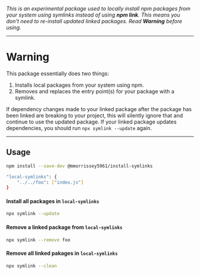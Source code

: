 _This is an experimental package used to locally install npm packages from your
system using symlinks instead of using **npm link**.  This means you don't need
to re-install updated linked packages.  Read **Warning** before using._

---

# Warning

This package essentially does two things:

1. Installs local packages from your system using npm.
2. Removes and replaces the entry point(s) for your package with a symlink.

If dependency changes made to your linked package after the package has been
linked are breaking to your project, this will silently ignore that and continue
to use the updated package.  If your linked package updates dependencies, you
should run `npx symlink --update` again.

---

## Usage

```sh
npm install --save-dev @mmorrissey5961/install-symlinks
```

```sh
"local-symlinks": {
    "../../foo": ["index.js"]
}
```

#### Install all packages in `local-symlinks`
```sh
npx symlink --update
```

#### Remove a linked package from `local-symlinks`
```sh
npx symlink --remove foo
```

#### Remove all linked pakages in `local-symlinks`
```sh
npx symlink --clean
```


